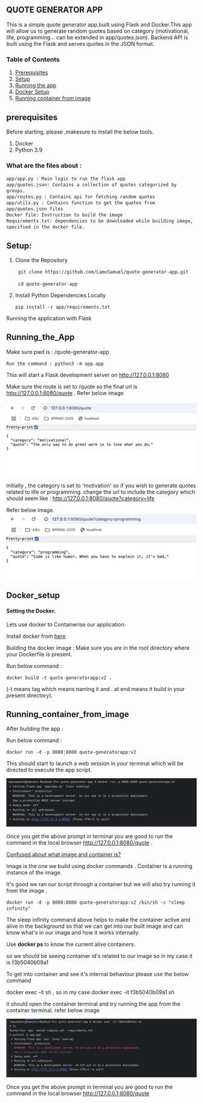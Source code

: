 ## QUOTE GENERATOR APP
This is a simple quote generator app,built using Flask and Docker.This app will allow us to generate random quotes based on category (motivational, life, programming... can be extended in app/quotes.json).
Backend API is built using the Flask and serves quotes in the JSON format.

### Table of Contents
1. [Prerequisites](#prerequisites)
2. [Setup](#setup)
3. [Running the app](#Running_the_App)
4. [Docker Setup](#Docker_setup)
5. [Running container from image](#Running_container_from_image)

## prerequisites
Before starting, please ,makesure to install the below tools.
1. Docker
2. Python 3.9 

### What are the files about :
    app/app.py : Main logic to run the flask app 
    app/quotes.json: Contains a collection of quotes categorized by groups.
    app/routes.py : Contains api for fetching random quotes
    app/utils.py : Contains function to get the quotes from app/quotes.json files
    Docker file: Instruction to build the image
    Requirements.txt: dependencies to be downloaded while building image, specified in the docker file.

## Setup:
1. Clone the Repository

        git clone https://github.com/LamuSamuel/quote-generator-app.git

        cd quote-generator-app

2. Install Python Dependencies Locally 

       pip install -r app/requirements.txt

Running the application with Flask
## Running_the_App

Make sure pwd is :  /quote-generator-app

    Run the command : python3 -m app.app

This will start a Flask development server on http://127.0.0.1:8080

Make sure the route is set to /quote so the final url is http://127.0.0.1:8080/quote . Refer below image

![default.png](images/default.png)

initially , the category is set to 'motivation' so if you wish to generate quotes related to life or programming. 
change the url to include the category which should seem like : http://127.0.0.1:8080/quote?category=life

Refer below image.
![category_route.png](images/category_route.png)

## Docker_setup
#### Setting the Docker.

Lets use docker to Containerise our application:

 Install docker from [here](https://docs.docker.com/desktop/setup/install/mac-install/)

Building the docker image :
    Make sure you are in the root directory where your Dockerfile is present.

Run below command :
    
    docker build -t quote-generatorapp:v2 .

(-t means tag  which means naming it and . at end means it build in your present directory).

## Running_container_from_image

After building the app : 

Run below command :

    docker run -d -p 8080:8080 quote-generatorapp:v2

This should start to launch a web session in your terminal which will be directed to execute the app script. 

![docker_run.png](images/docker_run.png)


Once you get the above prompt in terminal you are good to run the command in the local browser  http://127.0.0.1:8080/quote .


<u>Confused about what image and container is?</u>

Image is the one we build using docker commands . Container is a running instance of the image.



It's good we ran our script through a container but we will also try running it from the image .


    docker run -d -p 8080:8080 quote-generatorapp:v2 /bin/sh -c "sleep infinity"

The sleep infinity command above helps to make the container active and alive in the background so that we can get into our built image and can know what's in our image and how it works internally.

Use <b>docker ps </b> to know the current alive containers.

so we should be seeing container id's related to our image so in my case it is f3b5040b09a1

To get into container and see it's internal behaviour please use the below command 

docker exec -it <container id> sh , so in my case docker exec -it f3b5040b09a1 sh

it should open the container terminal and try running the app from the container terminal. refer below image 

![in_container.png](images/in_container.png)

Once you get the above prompt in terminal you are good to run the command in the local browser  http://127.0.0.1:8080/quote





